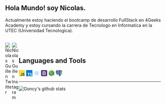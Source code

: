## Hola Mundo! soy Nicolas.
Actualmente estoy haciendo el bootcamp de desarrollo FullStack en 4Geeks Academy y estoy cursando la carrera de Tecnologo en Informatica en la UTEC (Universidad Tecnologica).

<br/>

<a href="https://twitter.com/NicoGui7">
<img align="left" alt="Nicolas Guillen Twitter" width="22px" src="https://icongr.am/fontawesome/twitter.svg?size=128&color=70c8ff" />
</a>
<a href="https://www.instagram.com/nico.gui.7/">
<img align="left" alt="Nicolas Guillen Instagram" width="22px" src="https://icongr.am/fontawesome/instagram.svg?size=128&color=70c8ff" />
</a>

<br />


## Languages and Tools
<code><img height="20" src="https://raw.githubusercontent.com/github/explore/80688e429a7d4ef2fca1e82350fe8e3517d3494d/topics/javascript/javascript.png"></code>
<code><img height="20" src="https://raw.githubusercontent.com/github/explore/80688e429a7d4ef2fca1e82350fe8e3517d3494d/topics/typescript/typescript.png"></code>
<code><img height="20" src="https://raw.githubusercontent.com/github/explore/80688e429a7d4ef2fca1e82350fe8e3517d3494d/topics/react/react.png"></code>
<code><img height="20" src="https://raw.githubusercontent.com/github/explore/80688e429a7d4ef2fca1e82350fe8e3517d3494d/topics/bootstrap/bootstrap.png"></code>
<code><img height="20" src="https://raw.githubusercontent.com/github/explore/80688e429a7d4ef2fca1e82350fe8e3517d3494d/topics/nodejs/nodejs.png"></code>
<code><img height="20" src="https://raw.githubusercontent.com/github/explore/80688e429a7d4ef2fca1e82350fe8e3517d3494d/topics/postgresql/postgresql.png"></code>

---

![Goncy's github stats](https://github-readme-stats.vercel.app/api?username=Killen7&show_icons=true&hide_border=true)
